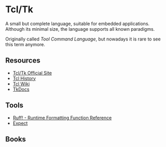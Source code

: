 Tcl/Tk
======

A small but complete language, suitable for embedded applications.
Although its minimal size, the language supports all known paradigms.

Originally called _Tool Command Language_, but nowadays it is rare to see this
term anymore.


Resources
---------

 - [Tcl/Tk Official Site][tcl.org]
 - [Tcl History](http://tcl.tk/about/history.html)
 - [Tcl Wiki][wiki]
 - [TkDocs](https://tkdocs.com/)


Tools
-----

 - [Ruff! - Runtime Formatting Function Reference][ruff]
 - [Expect](http://core.tcl.tk/expect)


Books
-----


[tcl.org]:	http://tcl.tk/
[wiki]:		https://wiki.tcl.tk/
[expect]:	http://core.tcl.tk/expect
[ruff]:		https://ruff.magicsplat.com/
